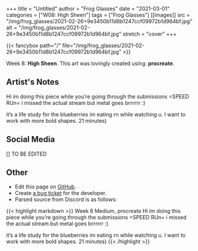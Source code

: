 +++
title =       "Untitled"
author =      "Frog Glasses"
date =        "2021-03-01"
categories =  ["W08: High Sheen"]
tags =        ["Frog Glasses"]
[[images]]
                      src = "/img/frog_glasses/2021-02-26+9e3450b11d8b1247ccf09972b1d964bf.jpg"
                      alt = "/img/frog_glasses/2021-02-26+9e3450b11d8b1247ccf09972b1d964bf.jpg"
                      stretch = "cover"
+++


{{< fancybox path="/" file="/img/frog_glasses/2021-02-26+9e3450b11d8b1247ccf09972b1d964bf.jpg" >}}


Week 8: **High Sheen**. This art was lovingly created using: **procreate**.

## Artist's Notes

Hi im doing this piece while you’re going through the submissions =SPEED RUn= i missed the actual stream but metal goes brrrrrr :) 

it’s  a life study for the blueberries im eating rn while watching u. I want to work with more bold shapes. 21 minutes)

## Social Media

[] TO BE EDITED

## Other

- Edit this page on [GitHub](https://github.com/teaminkling/web-refresh/edit/main/blog/content/blog/frog-glasses-week-8-911a.md).
- Create [a bug ticket](https://github.com/teaminkling/web-refresh/issues/new?assignees=&labels=bug&template=problem-report.md&title=) for the developer.
- Parsed source from Discord is as follows:

{{< highlight markdown >}}
Week 8
Medium, procreate 
Hi im doing this piece while you’re going through the submissions =SPEED RUn= i missed the actual stream but metal goes brrrrrr :) 

it’s  a life study for the blueberries im eating rn while watching u. I want to work with more bold shapes. 21 minutes)
{{< /highlight >}}